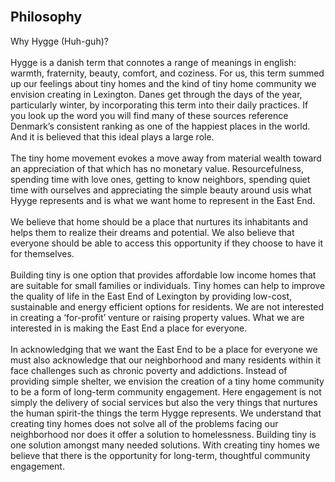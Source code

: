 <br>
<h2>Philosophy</h2>

<p> 
 Why Hygge (Huh-guh)?
 <br>
<br>
Hygge is a danish term that connotes a range of meanings in english: warmth, fraternity, beauty, comfort, and coziness. For us, this term summed up our feelings about tiny homes and the kind of tiny home community we envision creating in Lexington. Danes get through the days of the year, particularly winter, by incorporating this term into their daily practices. If you look up the word you will find many of these sources reference Denmark’s consistent ranking as one of the happiest places in the world. And it is believed that this ideal plays a large role.
<br>
<br>
The tiny home movement evokes a move away from material wealth toward an appreciation of that which has no monetary value. Resourcefulness, spending time with love ones, getting to know neighbors, spending quiet time with ourselves and appreciating the simple beauty around usis what Hyyge represents and is what we want home to represent in the East End.
<br>
<br>
We believe that home should be a place that nurtures its inhabitants and helps them to realize their dreams and potential. We also believe that everyone should be able to access this opportunity if they choose to have it for themselves. 
<br>
<br>
Building tiny is one option that provides affordable low income homes that are suitable for small families or individuals. Tiny homes can help to improve the quality of life in the East End of Lexington by providing low-cost, sustainable and energy efficient options for residents. We are not interested in creating a ‘for-profit’ venture or raising property values. What we are interested in is making the East End a place for everyone.
<br>
<br>
In acknowledging that we want the East End to be a place for everyone we must also acknowledge that our neighborhood and many residents within it face challenges such as chronic poverty and addictions. Instead of providing simple shelter, we envision the creation of a tiny home community to be a form of long-term community engagement. Here engagement is not simply the delivery of social services but also the very things that nurtures the human spirit-the things the term Hygge represents. We understand that creating tiny homes does not solve all of the problems facing our neighborhood nor does it offer a solution to homelessness. Building tiny is one solution amongst many needed solutions. With creating tiny homes we believe that there is the opportunity for long-term, thoughtful community engagement. 
<br>
<br>
<br> 